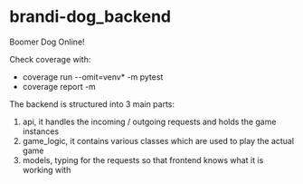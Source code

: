 # brandi-dog_backend

Boomer Dog Online!

Check coverage with: 
 - coverage run --omit=venv* -m pytest
 - coverage report -m
 

The backend is structured into 3 main parts: 
1. api, it handles the incoming / outgoing requests and holds the game instances
2. game_logic, it contains various classes which are used to play the actual game
3. models, typing for the requests so that frontend knows what it is working with
